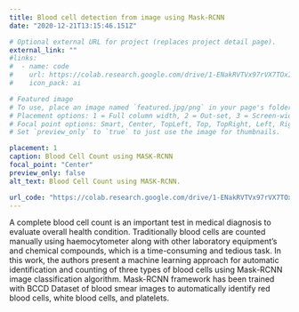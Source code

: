 ```yaml
---
title: Blood cell detection from image using Mask-RCNN
date: "2020-12-21T13:15:46.151Z"

# Optional external URL for project (replaces project detail page).
external_link: ""
#links:
#  - name: code
#    url: https://colab.research.google.com/drive/1-ENakRVTVx97rVX7TOxILdlzvQfxVpQF?usp=sharing
#    icon_pack: ai

# Featured image
# To use, place an image named `featured.jpg/png` in your page's folder.
# Placement options: 1 = Full column width, 2 = Out-set, 3 = Screen-width
# Focal point options: Smart, Center, TopLeft, Top, TopRight, Left, Right, BottomLeft, Bottom, BottomRight
# Set `preview_only` to `true` to just use the image for thumbnails.

placement: 1
caption: Blood Cell Count using MASK-RCNN
focal_point: "Center"
preview_only: false
alt_text: Blood Cell Count using MASK-RCNN.

url_code: "https://colab.research.google.com/drive/1-ENakRVTVx97rVX7TOxILdlzvQfxVpQF?usp=sharing"
---
```


<!--StartFragment-->

A complete blood cell count is an important test in medical diagnosis to evaluate overall health condition. Traditionally blood cells are counted manually using haemocytometer along with other laboratory equipment’s and chemical compounds, which is a time-consuming and tedious task. In this work, the authors present a machine learning approach for automatic identification and counting of three types of blood cells using Mask-RCNN image classification algorithm. Mask-RCNN framework has been trained with BCCD Dataset of blood smear images to automatically identify red blood cells, white blood cells, and platelets.

<!--EndFragment-->
